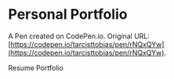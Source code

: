 # Personal Portfolio

A Pen created on CodePen.io. Original URL: [https://codepen.io/tarcisttobias/pen/rNQxQYw](https://codepen.io/tarcisttobias/pen/rNQxQYw).

Resume Portfolio